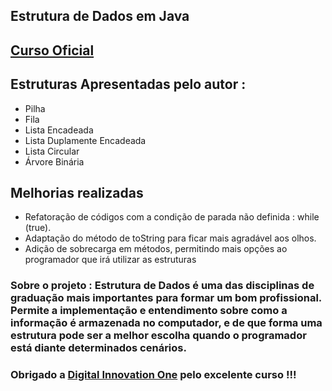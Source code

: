 ## Estrutura de Dados em Java

## [Curso Oficial](https://github.com/jrdutra/estruturaDeDadosJavaDio)

## Estruturas Apresentadas pelo autor :
- Pilha
- Fila
- Lista Encadeada
- Lista Duplamente Encadeada
- Lista Circular
- Árvore Binária

## Melhorias realizadas

- Refatoração de códigos com a condição de parada não definida : while (true).
- Adaptação do método de toString para ficar mais agradável aos olhos.
- Adição de sobrecarga em métodos, permitindo mais opções ao programador que irá utilizar as estruturas

### Sobre o projeto : Estrutura de Dados é uma das disciplinas de graduação mais importantes para formar um bom profissional. Permite a implementação e entendimento sobre como a informação é armazenada no computador, e de que forma uma estrutura pode ser a melhor escolha quando o programador está diante determinados cenários.

### Obrigado a [Digital Innovation One](https://dio.me/sign-up?ref=WDIQVSHDCK) pelo excelente curso !!!